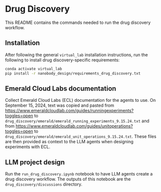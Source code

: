 # Drug Discovery

This README contains the commands needed to run the drug discovery workflow.


## Installation

After following the general `virtual_lab` installation instructions, run the following to install drug discovery-specific requirements:

```bash
conda activate virtual_lab
pip install -r nanobody_design/requirements_drug_discovery.txt
```


## Emerald Cloud Labs documentation

Collect Emerald Cloud Labs (ECL) documentation for the agents to use. On September 15, 2024, text was copied and pasted from https://www.emeraldcloudlab.com/guides/runningexperiments?toggles=open to `drug_discovery/emerald/emerald_running_experiments_9.15.24.txt` and from https://www.emeraldcloudlab.com/guides/unitoperations?toggles=open to `drug_discovery/emerald/emerald_unit_operations_9.15.24.txt`. These files are then provided as context to the LLM agents when designing experiments with ECL.


## LLM project design

Run the `run_drug_discovery.ipynb` notebook to have LLM agents create a drug discovery workflow. The outputs of this notebook are the `drug_discovery/discussions` directory.
